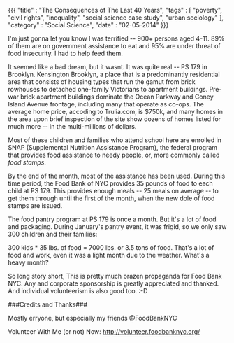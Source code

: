 {{{
    "title"    : "The Consequences of The Last 40 Years",
    "tags"     : [ "poverty", "civil rights", "inequality", "social science case study", "urban sociology" ],
    "category" : "Social Science",
    "date"     : "02-05-2014"
}}} 

I'm just gonna let you know I was terrified  -- 900+ persons aged 4-11. 89% of them are on government assistance to eat and 95% are under threat of food insecurity. I had to help feed them.

It seemed like a bad dream, but it wasnt. It was quite real -- PS 179 in Brooklyn. Kensington Brooklyn, a place that is a predominantly residential area that consists of housing types that run the gamut from brick rowhouses to detached one-family Victorians to apartment buildings. Pre-war brick apartment buildings dominate the Ocean Parkway and Coney Island Avenue frontage, including many that operate as co-ops.  The average home price, accoding to Trulia.com, is $750k, and many homes in the area upon brief inspection of the site show dozens of homes listed for much more -- in the multi-millions of dollars.

Most of these children and families who attend school here are enrolled in SNAP (Supplemental Nutrition Assistance Program), the federal program that provides food assistance to needy people, or, more commonly called <i>food stamps</i>. 

By the end of the month, most of the assistance has been used. During this time period, the Food Bank of NYC provides 35 pounds of food to each child at PS 179. This provides enough meals -- 25 meals on average -- to get them through until the first of the month, when the new dole of food stamps are issued.

The food pantry program at PS 179 is once a month. But it's a lot of food and packaging. During January's pantry event, it was frigid, so we only saw 300 children and their families: 

300 kids * 35 lbs. of food = 7000 lbs. or 3.5 tons of food. That's a lot of food and work, even it was a light month due to the weather. What's a heavy month?

So long story short, This is pretty much brazen propaganda for Food Bank NYC. Any and corporate sponsorship is greatly appreciated and thanked. And individual volunteerism is also good too. :-D

###Credits and Thanks###

Mostly erryone, but especially my friends @FoodBankNYC

Volunteer With Me (or not) Now: http://volunteer.foodbanknyc.org/
